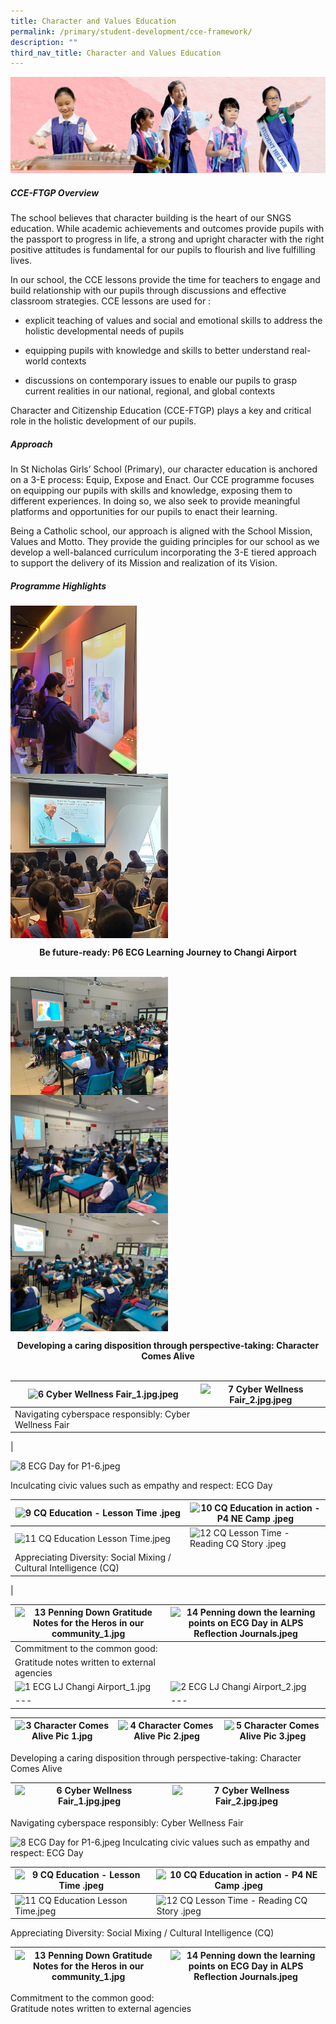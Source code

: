 ```yaml
---
title: Character and Values Education
permalink: /primary/student-development/cce-framework/
description: ""
third_nav_title: Character and Values Education
---
```

![](/images/01%20Banner%20Photos/student-development.jpg)

##### **CCE-FTGP Overview**
The school believes that character building is the heart of our SNGS education. While academic achievements and outcomes provide pupils with the passport to progress in life, a strong and upright character with the right positive attitudes is fundamental for our pupils to flourish and live fulfilling lives. 

In our school, the CCE lessons provide the time for teachers to engage and build relationship with our pupils through discussions and effective classroom strategies. CCE lessons are used for :  

*   explicit teaching of values and social and emotional skills to address the holistic developmental needs of pupils
    
*   equipping pupils with knowledge and skills to better understand real-world contexts
    
*   discussions on contemporary issues to enable our pupils to grasp current realities in our national, regional, and global contexts

Character and Citizenship Education (CCE-FTGP) plays a key and critical role in the holistic development of our pupils.

##### **Approach**  

In St Nicholas Girls’ School (Primary), our character education is anchored on a 3-E process: Equip, Expose and Enact. Our CCE programme focuses on equipping our pupils with skills and knowledge, exposing them to different experiences. In doing so, we also seek to provide meaningful platforms and opportunities for our pupils to enact their learning.
 
Being a Catholic school, our approach is aligned with the School Mission, Values and Motto. They provide the guiding principles for our school as we develop a well-balanced curriculum incorporating the 3-E tiered approach to support the delivery of its Mission and realization of its Vision.

##### **Programme Highlights**

<img src="/images/03%20Student%20Development/01%20Character%20&%20Values%20Edn/1%20ECG%20LJ%20%20Changi%20Airport_1.jpg" style= "width: 40%" align = "center"><br>
<img src="/images/03%20Student%20Development/01%20Character%20&%20Values%20Edn/2%20ECG%20LJ%20%20Changi%20Airport_2.jpg" style= "width: 50%" align = "center">
<div style="text-align:center"><b>Be future-ready: P6 ECG Learning Journey to Changi Airport</b></div><br>

<img src="/images/03%20Student%20Development/01%20Character%20&%20Values%20Edn/3%20Character%20Comes%20Alive%20Pic%201.jpg" style= "width: 50%" align = "center"><br>
<img src="/images/03%20Student%20Development/01%20Character%20&%20Values%20Edn/4%20Character%20Comes%20Alive%20Pic%202.jpeg" style= "width: 50%" align = "center"><br>
<img src="/images/03%20Student%20Development/01%20Character%20&%20Values%20Edn/5%20Character%20Comes%20Alive%20Pic%203.jpeg" style= "width: 50%" align = "center">
<div style="text-align:center"><b>Developing a caring disposition through perspective-taking: Character Comes Alive</b></div><br>



  
  

| ![6 Cyber Wellness Fair_1.jpg.jpeg](https://chijstnicholasgirls.moe.edu.sg/qql/slot/u569/Student%20Development/CCE/CCE-FTGP/6%20Cyber%20Wellness%20Fair_1.jpg.jpeg) | ![7 Cyber Wellness Fair_2.jpg.jpeg](https://chijstnicholasgirls.moe.edu.sg/qql/slot/u569/Student%20Development/CCE/CCE-FTGP/7%20Cyber%20Wellness%20Fair_2.jpg.jpeg) |
| --- | --- |
| Navigating cyberspace responsibly: Cyber Wellness Fair   
 |

  

  

![8 ECG Day for P1-6.jpeg](https://chijstnicholasgirls.moe.edu.sg/qql/slot/u569/Student%20Development/CCE/CCE-FTGP/8%20ECG%20Day%20for%20P1-6.jpeg)

Inculcating civic values such as empathy and respect: ECG Day 

  

  

| ![9 CQ Education - Lesson Time .jpeg](https://chijstnicholasgirls.moe.edu.sg/qql/slot/u569/Student%20Development/CCE/CCE-FTGP/9%20CQ%20Education%20-%20Lesson%20Time%20.jpeg) | ![10 CQ Education in action - P4 NE Camp .jpeg](https://chijstnicholasgirls.moe.edu.sg/qql/slot/u569/Student%20Development/CCE/CCE-FTGP/10%20CQ%20Education%20in%20action%20-%20P4%20NE%20Camp%20.jpeg) |
| --- | --- |
| ![11 CQ Education Lesson Time.jpeg](https://chijstnicholasgirls.moe.edu.sg/qql/slot/u569/Student%20Development/CCE/CCE-FTGP/11%20CQ%20Education%20Lesson%20Time.jpeg) | ![12 CQ Lesson Time - Reading CQ Story .jpeg](https://chijstnicholasgirls.moe.edu.sg/qql/slot/u569/Student%20Development/CCE/CCE-FTGP/12%20CQ%20Lesson%20Time%20-%20Reading%20CQ%20Story%20.jpeg) |
| Appreciating Diversity: Social Mixing / Cultural Intelligence (CQ)   
 |

  

  

| ![13 Penning Down Gratitude Notes for the Heros in our community_1.jpg](https://chijstnicholasgirls.moe.edu.sg/qql/slot/u569/Student%20Development/CCE/CCE-FTGP/13%20Penning%20Down%20Gratitude%20Notes%20for%20the%20Heros%20in%20our%20community_1.jpg) | ![14 Penning down the learning points on ECG Day in ALPS Reflection Journals.jpeg](https://chijstnicholasgirls.moe.edu.sg/qql/slot/u569/Student%20Development/CCE/CCE-FTGP/14%20Penning%20down%20the%20learning%20points%20on%20ECG%20Day%20in%20ALPS%20Reflection%20Journals.jpeg) |
| --- | --- |
| Commitment to the common good:  
Gratitude notes written to external agencies |
| ![1 ECG LJ  Changi Airport_1.jpg](https://chijstnicholasgirls-moe-edu-sg-admin.cwp.sg/qql/slot/u569/Student%20Development/CCE/CCE-FTGP/1%20ECG%20LJ%20%20Changi%20Airport_1.jpg) | ![2 ECG LJ  Changi Airport_2.jpg](https://chijstnicholasgirls-moe-edu-sg-admin.cwp.sg/qql/slot/u569/Student%20Development/CCE/CCE-FTGP/2%20ECG%20LJ%20%20Changi%20Airport_2.jpg) |
| --- | --- |


  
| ![3 Character Comes Alive Pic 1.jpg](https://chijstnicholasgirls-moe-edu-sg-admin.cwp.sg/qql/slot/u569/Student%20Development/CCE/CCE-FTGP/3%20Character%20Comes%20Alive%20Pic%201.jpg) | ![4 Character Comes Alive Pic 2.jpeg](https://chijstnicholasgirls-moe-edu-sg-admin.cwp.sg/qql/slot/u569/Student%20Development/CCE/CCE-FTGP/4%20Character%20Comes%20Alive%20Pic%202.jpeg) | ![5 Character Comes Alive Pic 3.jpeg](https://chijstnicholasgirls-moe-edu-sg-admin.cwp.sg/qql/slot/u569/Student%20Development/CCE/CCE-FTGP/5%20Character%20Comes%20Alive%20Pic%203.jpeg) |
| --- | --- | --- |

Developing a caring disposition through perspective-taking: Character Comes Alive

| ![6 Cyber Wellness Fair_1.jpg.jpeg](https://chijstnicholasgirls-moe-edu-sg-admin.cwp.sg/qql/slot/u569/Student%20Development/CCE/CCE-FTGP/6%20Cyber%20Wellness%20Fair_1.jpg.jpeg) | ![7 Cyber Wellness Fair_2.jpg.jpeg](https://chijstnicholasgirls-moe-edu-sg-admin.cwp.sg/qql/slot/u569/Student%20Development/CCE/CCE-FTGP/7%20Cyber%20Wellness%20Fair_2.jpg.jpeg) |
| --- | --- |

Navigating cyberspace responsibly: Cyber Wellness Fair

![8 ECG Day for P1-6.jpeg](https://chijstnicholasgirls-moe-edu-sg-admin.cwp.sg/qql/slot/u569/Student%20Development/CCE/CCE-FTGP/8%20ECG%20Day%20for%20P1-6.jpeg)
Inculcating civic values such as empathy and respect: ECG Day 

| ![9 CQ Education - Lesson Time .jpeg](https://chijstnicholasgirls-moe-edu-sg-admin.cwp.sg/qql/slot/u569/Student%20Development/CCE/CCE-FTGP/9%20CQ%20Education%20-%20Lesson%20Time%20.jpeg) | ![10 CQ Education in action - P4 NE Camp .jpeg](https://chijstnicholasgirls-moe-edu-sg-admin.cwp.sg/qql/slot/u569/Student%20Development/CCE/CCE-FTGP/10%20CQ%20Education%20in%20action%20-%20P4%20NE%20Camp%20.jpeg) |
| --- | --- |
| ![11 CQ Education Lesson Time.jpeg](https://chijstnicholasgirls-moe-edu-sg-admin.cwp.sg/qql/slot/u569/Student%20Development/CCE/CCE-FTGP/11%20CQ%20Education%20Lesson%20Time.jpeg) | ![12 CQ Lesson Time - Reading CQ Story .jpeg](https://chijstnicholasgirls-moe-edu-sg-admin.cwp.sg/qql/slot/u569/Student%20Development/CCE/CCE-FTGP/12%20CQ%20Lesson%20Time%20-%20Reading%20CQ%20Story%20.jpeg) |

Appreciating Diversity: Social Mixing / Cultural Intelligence (CQ)

| ![13 Penning Down Gratitude Notes for the Heros in our community_1.jpg](https://chijstnicholasgirls-moe-edu-sg-admin.cwp.sg/qql/slot/u569/Student%20Development/CCE/CCE-FTGP/13%20Penning%20Down%20Gratitude%20Notes%20for%20the%20Heros%20in%20our%20community_1.jpg) | ![14 Penning down the learning points on ECG Day in ALPS Reflection Journals.jpeg](https://chijstnicholasgirls-moe-edu-sg-admin.cwp.sg/qql/slot/u569/Student%20Development/CCE/CCE-FTGP/14%20Penning%20down%20the%20learning%20points%20on%20ECG%20Day%20in%20ALPS%20Reflection%20Journals.jpeg) |
| --- | --- |

Commitment to the common good:  
Gratitude notes written to external agencies
